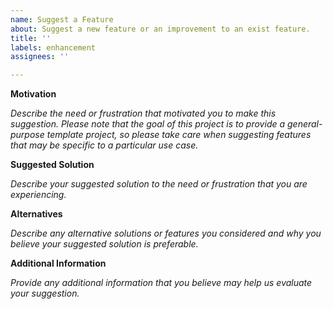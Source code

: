 ```yaml
---
name: Suggest a Feature
about: Suggest a new feature or an improvement to an exist feature.
title: ''
labels: enhancement
assignees: ''

---
```


**Motivation**

_Describe the need or frustration that motivated you to make this suggestion. Please note that the goal of this project is to provide a general-purpose template project, so please take care when suggesting features that may be specific to a particular use case._

**Suggested Solution**

_Describe your suggested solution to the need or frustration that you are experiencing._

**Alternatives**

_Describe any alternative solutions or features you considered and why you believe your suggested solution is preferable._

**Additional Information**

_Provide any additional information that you believe may help us evaluate your suggestion._
